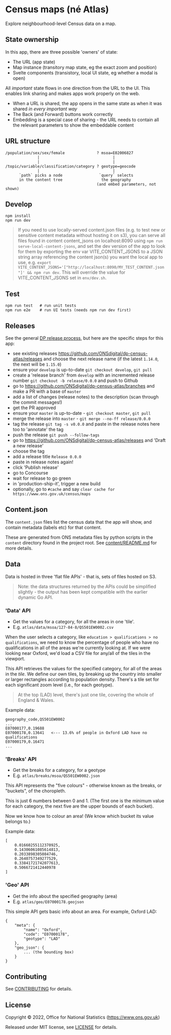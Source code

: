 # Census maps (né Atlas)

Explore neighbourhood-level Census data on a map.

## State ownership

In this app, there are three possible 'owners' of state:

- The URL (app state)
- Map instance (transitory map state, eg the exact zoom and position)
- Svelte components (transistory, local UI state, eg whether a modal is open)

All _important_ state flows in one direction from the URL to the UI. This enables link sharing and makes apps work properly on the web.

- When a URL is shared, the app opens in the same state as when it was shared _in every important way_
- The Back (and Forward) buttons work correctly
- Embedding is a special case of sharing - the URL needs to contain all the relevant parameters to show the embeddable content

## URL structure

    /population/sex/sex/female              ? msoa=E02006827
                  |                                |
                  |                                |
    /topic/variable/classification/category ? geotype=geocode
                  |                                |
          `path` picks a node                `query` selects
          in the content tree                 the geography
                                            (and embed parameters, not shown)

## Develop

    npm install
    npm run dev

> If you need to use locally-served content.json files (e.g. to test new or sensitive content metadata without hosting it on s3), you can serve all files found in content content_jsons on localhost:8090 using `npm run serve-local-content-jsons`, and set the dev version of the app to look for them by exporting the env var VITE_CONTENT_JSONS to a JSON string array referencing the content json(s) you want the local app to use, e.g. `export VITE_CONTENT_JSONS='["http://localhost:8090/MY_TEST_CONTENT.json"]' && npm run dev`. This will override the value for VITE_CONTENT_JSONS set in `env/dev.sh`.

## Test

    npm run test   # run unit tests
    npm run e2e    # run UI tests (needs npm run dev first)

## Releases

See the general [DP release process](https://github.com/ONSdigital/dp/blob/main/guides/RELEASES.md), but here are the specific steps for this app:

- see existing releases <https://github.com/ONSdigital/dp-census-atlas/releases> and choose the next release name (if the latest `1.14.0`, the next will be `1.15.0`)
- ensure your `develop` is up-to-date `git checkout develop`, `git pull`
- create a 'release branch' from `develop` with an incremented release number `git checkout -b release/0.0.0` and push to Github
- go to <https://github.com/ONSdigital/dp-census-atlas/branches> and make a PR with a base of `master`
- add a list of changes (release notes) to the description (scan through the commit messages!)
- get the PR approved
- ensure your `master` is up-to-date - `git checkout master`, `git pull`
- merge the release into `master` - `git merge --no-ff release/0.0.0`
- tag the release `git tag -s v0.0.0` and paste in the release notes here too to 'annotate' the tag
- push the release `git push --follow-tags`
- go to <https://github.com/ONSdigital/dp-census-atlas/releases> and 'Draft a new release'
- choose the tag
- add a release title `Release 0.0.0`
- paste in release notes again!
- click 'Publish release'
- go to Concourse
- wait for release to go green
- in 'production-ship-it', trigger a new build
- optionally, go to `#cache` and say `clear cache for https://www.ons.gov.uk/census/maps`

## Content.json

The `content.json` files list the census data that the app will show, and contain metadata (labels etc) for that content.

These are generated from ONS metadata files by python scripts in the `content` directory found in the project root. See [content/README.md](https://github.com/ONSdigital/dp-census-atlas/blob/develop/scripts/content/README.md) for more details.

## Data

Data is hosted in three 'flat file APIs' - that is, sets of files hosted on S3.

> Note: the data structures returned by the APIs could be simplified slightly - the output has been kept compatible with the earlier dynamic Go API.

### 'Data' API

- Get the values for a category, for all the areas in one 'tile'.
- E.g. `atlas/data/msoa/127-84-8/QS501EW0002.csv`

When the user selects a category, like `education > qualifications > no qualifications`, we need to know the percentage of people who have no qualifications in all of the areas we're currently looking at. If we were looking near Oxford, we'd load a CSV file for any/all of the tiles in the viewport.

This API retrieves the values for the specified category, for all of the areas in the _tile_. We define our own tiles, by breaking up the country into smaller or larger rectangles according to population density. There's a tile set for each significant zoom level (i.e., for each geotype).

> At the top (LAD) level, there's just one tile, covering the whole of England & Wales.

Example data:

    geography_code,QS501EW0002
    ...
    E07000177,0.19688
    E07000178,0.13641   <--- 13.6% of people in Oxford LAD have no qualifications
    E07000179,0.16471
    ...

### 'Breaks' API

- Get the breaks for a category, for a geotype
- E.g. `atlas/breaks/msoa/QS501EW0002.json`

This API represents the "five colours" - otherwise known as the breaks, or "buckets", of the choropleth.

This is just 6 numbers between 0 and 1. (The first one is the minimum value for each category, the next five are the upper bounds of each bucket).

Now we know how to colour an area! (We know which bucket its value belongs to.)

Example data:

    [
        0.01660255112370925,
        0.14306061085614813,
        0.2033898305084746,
        0.2640757349277529,
        0.33841721742077613,
        0.5066721412440978
    ]

### 'Geo' API

- Get the info about the specified geography (area)
- E.g. `atlas/geo/E07000178.geojson`

This simple API gets basic info about an area. For example, Oxford LAD:

    {
        "meta": {
            "name": "Oxford",
            "code": "E07000178",
            "geotype": "LAD"
        },
        "geo_json": {
            ... (the bounding box)
        }
    }

## Contributing

See [CONTRIBUTING](CONTRIBUTING.md) for details.

## License

Copyright © 2022, Office for National Statistics (https://www.ons.gov.uk)

Released under MIT license, see [LICENSE](LICENSE.md) for details.

